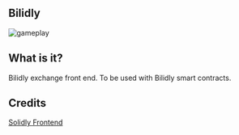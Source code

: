 ## Bilidly

![gameplay](public/images/monkey-pong.gif)

## What is it?

Bilidly exchange front end. To be used with Bilidly smart contracts.

## Credits

[Solidly Frontend](https://github.com/solidlyexchange/solidly.exchange)

